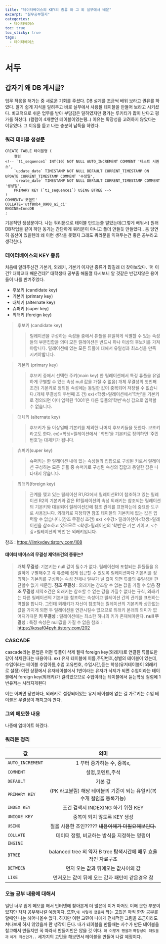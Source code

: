 ```yaml
---
title: "데이터베이스의 KEY의 종류 와 그 외 실무에서 배운"
excerpt: "실무공부일지"
categories:
  - 데이터베이스
toc: true
toc_sticky: true
tags:
  - 데이터베이스
---
```


# 서두

## 갑자기 왜 DB 게시글?

업무 적응을 해가는 중 새로운 기회를 주셨다. DB 설계를 조금씩 배워 보라고 권유를 하였다.
알기 쉽게 지식을 알려주고 바로 실무에서 사용될 테이블을 만들어 보라고 시키셨다.
비교적으로 쉬운 업무를 받아 부담감은 덜하였지만 평가는 루키티가 많이 난다고 평가를 하셨다.
(컬럼이 4개뿐인 테이블이였는뒝..)
이유는 확장성을 고려하지 않았다는 이유였다. 그 이유를 듣고 나는 충분히 납득을 하였다.

### 쿼리 테이블 생성문

```
CREATE TABLE 테이블명 (
	컬럼
<!-- `t1_sequence1` INT(10) NOT NULL AUTO_INCREMENT COMMENT '테스트 시퀀스',
	`update_date` TIMESTAMP NOT NULL DEFAULT CURRENT_TIMESTAMP ON UPDATE CURRENT_TIMESTAMP COMMENT '수정일',
	`create_date` TIMESTAMP NOT NULL DEFAULT CURRENT_TIMESTAMP COMMENT '생성일',
	PRIMARY KEY (`t1_sequence1`) USING BTREE -->
)
COMMENT='코멘트'
COLLATE='utf8mb4_0900_ai_ci'
ENGINE=InnoDB
;

```

기본적인 생성문이다. 나는 쿼리문으로 테이블 만드는줄 알았는데(그렇게 배워서) 원래 DB작업을 같이 하던 동기는 간단하게 쿼리문이 아니고 폴더 만들듯 만들었다..
음 당연히 옵션이 있을텐데 왜 이런 생각을 못했지
그래도 쿼리문을 익혀두는건 좋은 공부라고 생각한다.

### 데이터베이스의 KEY 종류

처음에 알려주신건 기본키, 외래키, 기본키 이지만 종류가 많길래 더 찾아보았다.
'어 이건? 대학교때 배운건데?'
대학생때 공부좀 해둘껄 다시보니 알 것같은 반갑지않은 용어들이 나를 반겨주었다.

- 후보키 (candidate key)
- 기본키 (primary key)
- 대체키 (alternate key)
- 슈퍼키 (super key)
- 외래키 (foreign key)

> 후보키 (candidate key)
>
> > 릴레이션을 구성하는 속성들 중에서 튜플을 유일하게 식별할 수 있는 속성들의 부분집합을 의미
> > 모든 릴레이션은 반드시 하나 이상의 후보키를 가져야합니다.
> > 릴레이션에 있는 모든 튜플에 대해서 유일성과 최소성을 만족 시켜야합니다.

> 기본키 (primary key)
>
> > 후보키 중에서 선택한 주키(main key)
> > 한 릴레이션에서 특정 튜플을 유일하게 구별할 수 있는 속성
> > null 값을 가질 수 없음( 개체 무결성의 첫번째 조건)
> > 기본키로 정의된 속성에는 동일한 값이 중복되어 저장될 수 없습니다.(개체 무결성의 두번째 조 건)
> > ex)<학생>릴레이션에서’학번’을 기본키로 정의되면 이미 입력된 ‘1001’은 다른 튜플의’학번’속성 값으로 입력할 수 없습니다.

> 대체키 (alternate key)
>
> > 후보키가 둘 이상일때 기본키를 제외한 나머지 후보키들을 뜻한다.
> > 보조키라고도 한다.
> > ex)<학생>릴레이션에서 ‘ 학번’을 기본키로 정의하면 ‘주민번호’는 대체키가 됩니다.

> 슈퍼키(super key)
>
> > 슈퍼키는 한 릴레이션 내에 있는 속성들의 집합으로 구성된 키로서 릴레이션 구성하는 모든 튜플 중 슈퍼키로 구성된 속성의 집합과 동일한 값은 나타내지 않습니다.

> 외래키(foreign key)
>
> > 관계를 맺고 있는 릴레이션 R1,R2에서 릴레이션R1이 참조하고 있는 릴레이션 R2의 기본키와 같은 R1릴레이션의 속성
> > 외래키는 참조되는 릴레이션의 기본키와 대응되어 릴레이션간에 참조 관계를 표현하는데 중요한 도구로 사용됩니다.
> > 외래키로 지정되면 참조 테이블의 기본키에 없는 값은 입력할 수 없습니다.(참조 무결성 조건)
> > ex) <수강> 릴레이션이<학생>릴레이션을 참조하고 있으므로 <학생>릴레이션의 ‘학번’은 기본 키이고, <수강>릴레이션의’학번’은 외래키입니다.

참조 : https://limkydev.tistory.com/108

#### 데이터 베이스의 무결성 제약조건의 종류는?

> **개체 무결성**: 기본키는 null 값이 될수가 없다.
> 릴레이션에 포함되는 튜플들을 유일하게 구별해주고 각 튜플에 쉽게 접근할 수 있도록 릴레이션마다 기본키를 정의하는 기본키를 구성하는 속성 전체나 일부가 널 값이 되면 튜플의 유일성을 판단할수 없기 때문임.
> **참조 무결성** : 외래키는 참조할 수 없는 값을 가질 수 없음
> **참조 무결성** 제약조건은 외래키는 참조할 수 없는 값을 가질수 없다는 규칙,
> 외래키는 다른 릴레이션의 기본키를 참조하는 속성이고 릴레이션 간의 관계를 표현하는 역할을 합니다. 그런데 외래키가 자신이 참조하는 릴레이션의 기본키와 상관없는 값을 가지게 되면 두 릴레이션을 연관시킬수 없으므로 외래키 본래의 의미가 없어지기때문
> **키 무결성** : 릴레이션에는 최소한 하나의 키가 존재해야한다.
> **null 무결성** : 특정 속성은 null값을 가질 수 없음
> 참조 : https://kosaf04pyh.tistory.com/202

### CASCADE

cascade라는 문법은 어떤 튜플이 삭제 될때 foreign key(외래키)로 연결된 튜플또한 같이 삭제된다는 내용이다.
ex)
유저 테이블에 이름,주민번호,성별의 테이블이 있는데,
수업이라는 테이블 수업이름,수업 고유번호, 수업시간,듣는 학생(유저테이블이 외래키로 설정)
이런 상황에서 유저테이블에서 1번이라는 유저가 삭제가 되면 수업이라는 테이블에서 foreign key(외래키)가 걸려있으므로 수업이라는 테이블에서 듣는학생 컬럼에 1번유저는 사라지게된다

이는 어쩌면 당연하다,
외래키로 설정되어있는 유저 테이블에 없는 걸 가르키는 수업 테이블은 무결성이 깨지고야 만다.

### 그외 메모한 내용

나중에 업데이트 하겠다.

### 쿼리문 정리

| 값               |                                  의미                                  |
| ---------------- | :--------------------------------------------------------------------: |
| `AUTO_INCREMENT` |                       1 부터 증가하는 수, 중복x,                       |
| `COMMENT`        |                            설명,코멘트,주석                            |
| `DEFAULT`        |                                기본 값                                 |
| `PRIMARY KEY`    | (PK 라고불림) 해당 테이블의 기준이 되는 유일키(복수개 컬럼을 등록가능) |
| `INDEX KEY`      |                   조건 검색시 INDEXING 하기 위한 KEY                   |
| `UNIQUE KEY`     |                      중복이 되지 않도록 KEY 생성                       |
| `USING`          |          절을 사용한 조인????? ~~내용이해가 더필요해보인다.~~          |
| `COLLATE`        |              데이터 정렬, 비교하는 방식을 지정하는 명령어              |
| `ENGINE`         |                                                                        |
| `BTREE`          |     balanced tree 의 약자 B tree 탐색시간에 매우 효율적인 자료구조     |
| `BETWEEN`        |                  먼저 오는 값과 뒤에오는 값사이의 값                   |
| `LIKE`           |            먼저오는 값이 뒤에 오는 값과 패턴이 같은경우 참             |

### 오늘 공부 내용에 대해서

일단 너무 쉽게 메모를 해서 인터넷에 찾아본게 더 많은데 이거 마저도 이해 못한 부분이 있지만
차차 공부해나갈 예정이다.
또한,`왜 이렇게 했을까` 라는 고민은 아직 한참 공부를 할때인 나는 헤어나올수 없다.
하지만 이런 고민이 나에게 전체적인 그림을 조금이라도 쳐다보게 하지 않았을까 란 생각이 든다.
내가 테이블을 만들때는 사수가 만든 테이블을 참고해서 만들지만 꼭 따라서 만들지만은 않을 것 이다.
`왜 이렇게 했을까`
`확장성이 더있을까`
`이게 최선인가..`
세가지의 고민을 해보면서 테이블을 만들어 나갈 예정이다.
